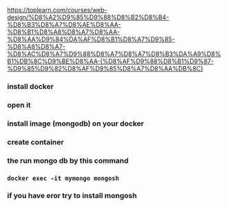 https://toplearn.com/courses/web-design/%D8%A2%D9%85%D9%88%D8%B2%D8%B4-%D8%B3%D8%A7%D8%AE%D8%AA-%D8%B1%D8%A8%D8%A7%D8%AA-%D8%AA%D9%84%DA%AF%D8%B1%D8%A7%D9%85-%D8%A8%D8%A7-%D8%AC%D8%A7%D9%88%D8%A7%D8%A7%D8%B3%DA%A9%D8%B1%DB%8C%D9%BE%D8%AA-(%D8%AF%D9%88%D8%B1%D9%87-%D9%85%D9%82%D8%AF%D9%85%D8%A7%D8%AA%DB%8C)


### install docker
### open it
### install image (mongodb) on your docker
### create container
### the run  mongo db by this command
### ```docker exec -it mymongo mongosh```
### if you have eror try to install mongosh 
